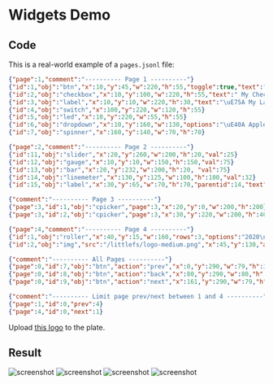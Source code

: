 <h1>Widgets Demo</h1>

<h2>Code</h2>

This is a real-world example of a `pages.jsonl` file:

```json
{"page":1,"comment":"---------- Page 1 ----------"}
{"id":1,"obj":"btn","x":10,"y":45,"w":220,"h":55,"toggle":true,"text":"Push Me \uF40B"}
{"id":2,"obj":"checkbox","x":10,"y":100,"w":220,"h":55,"text":" My Checkbox"}
{"id":3,"obj":"label","x":10,"y":10,"w":220,"h":30,"text":"\uE75A My Label","align":1,"padh":50}
{"id":4,"obj":"switch","x":100,"y":220,"w":120,"h":55}
{"id":5,"obj":"led","x":10,"y":220,"w":55,"h":55}
{"id":6,"obj":"dropdown","x":10,"y":160,"w":130,"options":"\uE40A Apples\n\uE40A Oranges\n\uE40A Bananas"}
{"id":7,"obj":"spinner","x":160,"y":140,"w":70,"h":70}

{"page":2,"comment":"---------- Page 2 ----------"}
{"id":11,"obj":"slider","x":20,"y":260,"w":200,"h":20,"val":25}
{"id":12,"obj":"gauge","x":10,"y":10,"w":150,"h":150,"val":75}
{"id":13,"obj":"bar","x":20,"y":232,"w":200,"h":20, "val":75}
{"id":14,"obj":"linemeter","x":130,"y":125,"w":100,"h":100,"val":32}
{"id":15,"obj":"label","x":30,"y":65,"w":70,"h":70,"parentid":14,"text":"\uE12C OK"}

{"comment":"---------- Page 3 ----------"}
{"page":3,"id":1,"obj":"cpicker","page":3,"x":20,"y":0,"w":200,"h":200}
{"page":3,"id":2,"obj":"cpicker","page":3,"x":30,"y":220,"w":200,"h":40,"rect":true}

{"page":4,"comment":"---------- Page 4 ----------"}
{"id":1,"obj":"roller","x":40,"y":15,"w":160,"rows":3,"options":"2020\n2021\n2022\n2023\n2024"}
{"id":2,"obj":"img","src":"/littlefs/logo-medium.png","x":45,"y":130,"auto_size":1,"w":150}

{"comment":"---------- All Pages ----------"}
{"page":0,"id":7,"obj":"btn","action":"prev","x":0,"y":290,"w":79,"h":32,"text":"\uE141","text_color":"#FFFFFF","radius":0,"border_side":0,"text_font":32}
{"page":0,"id":8,"obj":"btn","action":"back","x":80,"y":290,"w":80,"h":32,"text":"\uE2DC","text_color":"#FFFFFF","radius":0,"border_side":0,"text_font":24}
{"page":0,"id":9,"obj":"btn","action":"next","x":161,"y":290,"w":79,"h":32,"text":"\uE142","text_color":"#FFFFFF","radius":0,"border_side":0,"text_font":32}

{"comment":"---------- Limit page prev/next between 1 and 4 ----------"}
{"page":1,"id":0,"prev":4}
{"page":4,"id":0,"next":1}

```

Upload [this logo](https://raw.githubusercontent.com/HASwitchPlate/openHASP-docs/0.6/docs/assets/images/logo-medium.png) to the plate.

<h2>Result</h2>

![screenshot](https://user-images.githubusercontent.com/1550668/120073363-3ca5e880-c098-11eb-82d8-ad58cf4a9d66.png)
![screenshot](https://user-images.githubusercontent.com/1550668/120073369-44658d00-c098-11eb-9ad7-c318866c62c2.png)
![screenshot](https://user-images.githubusercontent.com/1550668/120073374-492a4100-c098-11eb-9ac2-1144bd039eea.png)
![screenshot](https://user-images.githubusercontent.com/1550668/120074302-7b3da200-c09c-11eb-9fa8-7396e02b63bc.png)



